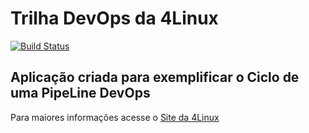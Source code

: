 # Trilha DevOps da 4Linux

<!-- Altere a Flag abaixo com sua URL do Travis -->
[![Build Status](https://travis-ci.org/uiaka/DevOpsLab-HelloWorld.svg?branch=master)](https://travis-ci.org/uiaka/DevOpsLab-HelloWorld)

## Aplicação criada para exemplificar o Ciclo de uma PipeLine DevOps


Para maiores informações acesse o [Site da 4Linux](https://www.4linux.com.br/cursos/devops)

